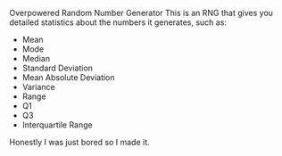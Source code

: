 Overpowered Random Number Generator
This is an RNG that gives you detailed statistics about the numbers it generates, such as:
- Mean
- Mode
- Median
- Standard Deviation
- Mean Absolute Deviation
- Variance
- Range
- Q1
- Q3
- Interquartile Range


Honestly I was just bored so I made it.
